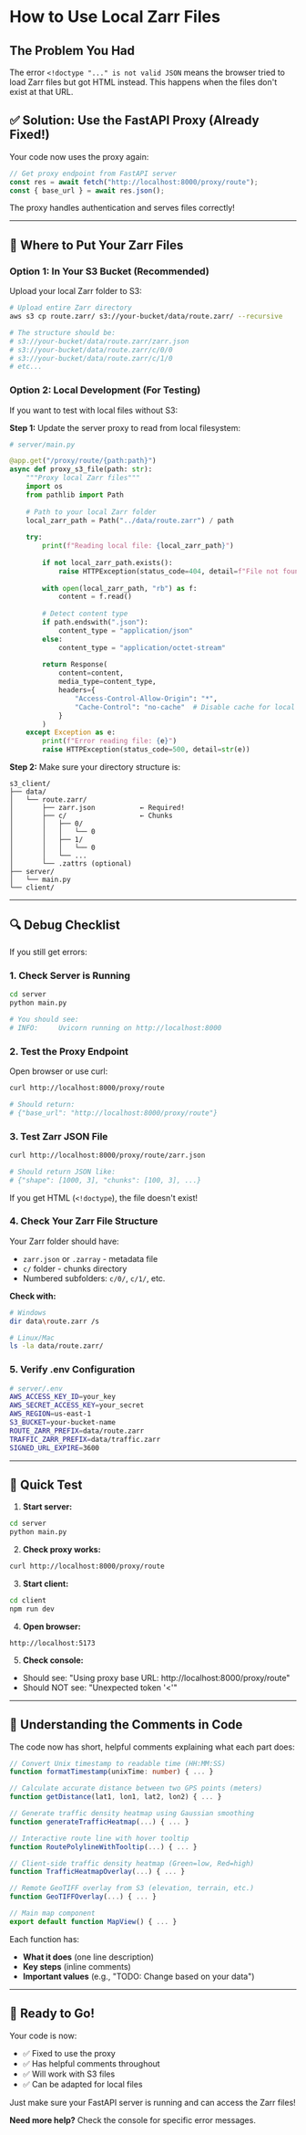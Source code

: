 # How to Use Local Zarr Files

## The Problem You Had

The error `<!doctype "..." is not valid JSON` means the browser tried to load Zarr files but got HTML instead. This happens when the files don't exist at that URL.

## ✅ Solution: Use the FastAPI Proxy (Already Fixed!)

Your code now uses the proxy again:

```typescript
// Get proxy endpoint from FastAPI server
const res = await fetch("http://localhost:8000/proxy/route");
const { base_url } = await res.json();
```

The proxy handles authentication and serves files correctly!

---

## 📁 Where to Put Your Zarr Files

### Option 1: In Your S3 Bucket (Recommended)

Upload your local Zarr folder to S3:

```bash
# Upload entire Zarr directory
aws s3 cp route.zarr/ s3://your-bucket/data/route.zarr/ --recursive

# The structure should be:
# s3://your-bucket/data/route.zarr/zarr.json
# s3://your-bucket/data/route.zarr/c/0/0
# s3://your-bucket/data/route.zarr/c/1/0
# etc...
```

### Option 2: Local Development (For Testing)

If you want to test with local files without S3:

**Step 1:** Update the server proxy to read from local filesystem:

```python
# server/main.py

@app.get("/proxy/route/{path:path}")
async def proxy_s3_file(path: str):
    """Proxy local Zarr files"""
    import os
    from pathlib import Path
    
    # Path to your local Zarr folder
    local_zarr_path = Path("../data/route.zarr") / path
    
    try:
        print(f"Reading local file: {local_zarr_path}")
        
        if not local_zarr_path.exists():
            raise HTTPException(status_code=404, detail=f"File not found: {path}")
        
        with open(local_zarr_path, "rb") as f:
            content = f.read()
        
        # Detect content type
        if path.endswith(".json"):
            content_type = "application/json"
        else:
            content_type = "application/octet-stream"
        
        return Response(
            content=content,
            media_type=content_type,
            headers={
                "Access-Control-Allow-Origin": "*",
                "Cache-Control": "no-cache"  # Disable cache for local dev
            }
        )
    except Exception as e:
        print(f"Error reading file: {e}")
        raise HTTPException(status_code=500, detail=str(e))
```

**Step 2:** Make sure your directory structure is:

```
s3_client/
├── data/
│   └── route.zarr/
│       ├── zarr.json           ← Required!
│       ├── c/                  ← Chunks
│       │   ├── 0/
│       │   │   └── 0
│       │   ├── 1/
│       │   │   └── 0
│       │   └── ...
│       └── .zattrs (optional)
├── server/
│   └── main.py
└── client/
```

---

## 🔍 Debug Checklist

If you still get errors:

### 1. **Check Server is Running**
```bash
cd server
python main.py

# You should see:
# INFO:     Uvicorn running on http://localhost:8000
```

### 2. **Test the Proxy Endpoint**
Open browser or use curl:
```bash
curl http://localhost:8000/proxy/route

# Should return:
# {"base_url": "http://localhost:8000/proxy/route"}
```

### 3. **Test Zarr JSON File**
```bash
curl http://localhost:8000/proxy/route/zarr.json

# Should return JSON like:
# {"shape": [1000, 3], "chunks": [100, 3], ...}
```

If you get HTML (`<!doctype`), the file doesn't exist!

### 4. **Check Your Zarr File Structure**

Your Zarr folder should have:
- `zarr.json` or `.zarray` - metadata file
- `c/` folder - chunks directory
- Numbered subfolders: `c/0/`, `c/1/`, etc.

**Check with:**
```bash
# Windows
dir data\route.zarr /s

# Linux/Mac
ls -la data/route.zarr/
```

### 5. **Verify .env Configuration**

```bash
# server/.env
AWS_ACCESS_KEY_ID=your_key
AWS_SECRET_ACCESS_KEY=your_secret
AWS_REGION=us-east-1
S3_BUCKET=your-bucket-name
ROUTE_ZARR_PREFIX=data/route.zarr
TRAFFIC_ZARR_PREFIX=data/traffic.zarr
SIGNED_URL_EXPIRE=3600
```

---

## 🎯 Quick Test

1. **Start server:**
```bash
cd server
python main.py
```

2. **Check proxy works:**
```bash
curl http://localhost:8000/proxy/route
```

3. **Start client:**
```bash
cd client
npm run dev
```

4. **Open browser:**
```
http://localhost:5173
```

5. **Check console:**
- Should see: "Using proxy base URL: http://localhost:8000/proxy/route"
- Should NOT see: "Unexpected token '<'"

---

## 📝 Understanding the Comments in Code

The code now has short, helpful comments explaining what each part does:

```typescript
// Convert Unix timestamp to readable time (HH:MM:SS)
function formatTimestamp(unixTime: number) { ... }

// Calculate accurate distance between two GPS points (meters)
function getDistance(lat1, lon1, lat2, lon2) { ... }

// Generate traffic density heatmap using Gaussian smoothing
function generateTrafficHeatmap(...) { ... }

// Interactive route line with hover tooltip
function RoutePolylineWithTooltip(...) { ... }

// Client-side traffic density heatmap (Green=low, Red=high)
function TrafficHeatmapOverlay(...) { ... }

// Remote GeoTIFF overlay from S3 (elevation, terrain, etc.)
function GeoTIFFOverlay(...) { ... }

// Main map component
export default function MapView() { ... }
```

Each function has:
- **What it does** (one line description)
- **Key steps** (inline comments)
- **Important values** (e.g., "TODO: Change based on your data")

---

## 🚀 Ready to Go!

Your code is now:
- ✅ Fixed to use the proxy
- ✅ Has helpful comments throughout
- ✅ Will work with S3 files
- ✅ Can be adapted for local files

Just make sure your FastAPI server is running and can access the Zarr files!

**Need more help?** Check the console for specific error messages.

